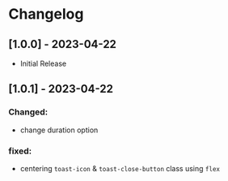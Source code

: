 # Changelog

## [1.0.0] - 2023-04-22

- Initial Release

## [1.0.1] - 2023-04-22

### Changed:

- change duration option

### fixed:

- centering `toast-icon` & `toast-close-button` class using `flex`
